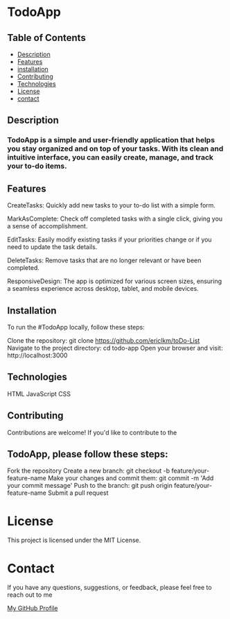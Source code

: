 # TodoApp

## Table of Contents

- [Description](#description)
- [Features](#Features)
- [installation](#installation)
- [Contributing](#contributing)
- [Technologies](#Technologies)
- [License](#license)
- [contact](#contact)

## Description

### TodoApp is a simple and user-friendly application that helps you stay organized and on top of your tasks. With its clean and intuitive interface, you can easily create, manage, and track your to-do items.

## Features

CreateTasks: Quickly add new tasks to your to-do list with a simple form.

MarkAsComplete: Check off completed tasks with a single click, giving you a sense of accomplishment.

EditTasks: Easily modify existing tasks if your priorities change or if you need to update the task details.

DeleteTasks: Remove tasks that are no longer relevant or have been completed.

ResponsiveDesign: The app is optimized for various screen sizes, ensuring a seamless experience across desktop, tablet, and mobile devices.

## Installation

To run the #TodoApp locally, follow these steps:

Clone the repository: git clone https://github.com/ericlkm/toDo-List
Navigate to the project directory: cd todo-app
Open your browser and visit: http://localhost:3000

## Technologies

HTML
JavaScript
CSS

## Contributing

Contributions are welcome! If you'd like to contribute to the

## TodoApp, please follow these steps:

Fork the repository
Create a new branch: git checkout -b feature/your-feature-name
Make your changes and commit them: git commit -m 'Add your commit message'
Push to the branch: git push origin feature/your-feature-name
Submit a pull request

# License

This project is licensed under the MIT License.

# Contact

If you have any questions, suggestions, or feedback, please feel free to reach out to me

[My GitHub Profile](https://github.com/ericlkm)

